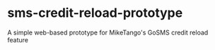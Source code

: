 # sms-credit-reload-prototype
A simple web-based prototype for MikeTango's GoSMS credit reload feature
